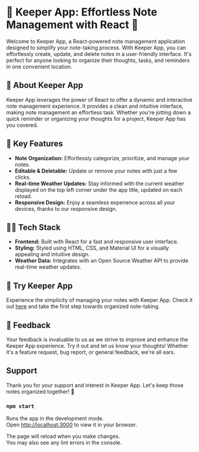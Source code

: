# 🚀 Keeper App: Effortless Note Management with React 🚀

Welcome to Keeper App, a React-powered note management application designed to simplify your note-taking process. With Keeper App, you can effortlessly create, update, and delete notes in a user-friendly interface. It's perfect for anyone looking to organize their thoughts, tasks, and reminders in one convenient location.

## 📝 About Keeper App

Keeper App leverages the power of React to offer a dynamic and interactive note management experience. It provides a clean and intuitive interface, making note management an effortless task. Whether you're jotting down a quick reminder or organizing your thoughts for a project, Keeper App has you covered.

## 🌈 Key Features

- **Note Organization:** Effortlessly categorize, prioritize, and manage your notes.
- **Editable & Deletable:** Update or remove your notes with just a few clicks.
- **Real-time Weather Updates:** Stay informed with the current weather displayed on the top left corner under the app title, updated on each reload.
- **Responsive Design:** Enjoy a seamless experience across all your devices, thanks to our responsive design.

## 👩‍💻 Tech Stack

- **Frontend:** Built with React for a fast and responsive user interface.
- **Styling:** Styled using HTML, CSS, and Material UI for a visually appealing and intuitive design.
- **Weather Data:** Integrates with an Open Source Weather API to provide real-time weather updates.

## 🔗 Try Keeper App

Experience the simplicity of managing your notes with Keeper App. Check it out [here](https://keeper-app-the-complete-2023-web-development-bootcamp.vercel.app/) and take the first step towards organized note-taking.

## 🚀 Feedback

Your feedback is invaluable to us as we strive to improve and enhance the Keeper App experience. Try it out and let us know your thoughts! Whether it's a feature request, bug report, or general feedback, we're all ears.

## Support

Thank you for your support and interest in Keeper App. Let's keep those notes organized together! 🚀


### `npm start`
Runs the app in the development mode.\
Open [http://localhost:3000](http://localhost:3000) to view it in your browser.

The page will reload when you make changes.\
You may also see any lint errors in the console.

